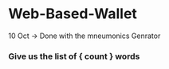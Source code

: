 # Web-Based-Wallet
10 Oct -> Done with the mneumonics Genrator 
  ### Give us the list of { count } words 

